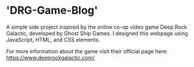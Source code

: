 # 'DRG-Game-Blog' 
A simple side project inspired by the online co-op video game Deep Rock Galactic, developed by Ghost Ship Games. I designed this webpage using JavaScript, HTML, and CSS elements.

For more information about the game visit their official page here: https://www.deeprockgalactic.com/
